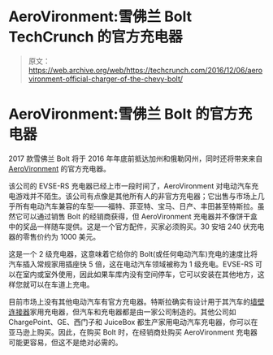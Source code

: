 # AeroVironment:雪佛兰 Bolt TechCrunch 的官方充电器

> 原文：<https://web.archive.org/web/https://techcrunch.com/2016/12/06/aerovironment-official-charger-of-the-chevy-bolt/>

# AeroVironment:雪佛兰 Bolt 的官方充电器

2017 款雪佛兰 Bolt 将于 2016 年年底前抵达加州和俄勒冈州，同时还将带来来自 [AeroVironment](https://web.archive.org/web/20221207211401/http://www.evsolutions.com/ev-charging-products-for-home) 的官方充电器。

该公司的 EVSE-RS 充电器已经上市一段时间了，AeroVironment 对电动汽车充电游戏并不陌生。该公司有点像是其他所有人的非官方充电器；它出售与市场上几乎所有电动汽车兼容的车型——福特、菲亚特、宝马、日产、丰田甚至特斯拉。虽然它可以通过销售 Bolt 的经销商获得，但 AeroVironment 充电器并不像饼干盒中的奖品一样随车提供。这是一个官方配件，买家必须购买。30 安培 240 伏充电器的零售价约为 1000 美元。

这是一个 2 级充电器，这意味着它给你的 Bolt(或任何电动汽车)充电的速度比将汽车插入常规家用插座快 5 倍，这在电动汽车领域被称为 1 级充电。EVSE-RS 可以在室内或室外使用，因此如果车库内没有空间停车，它可以安装在其他地方，这样您就可以在车道上充电。

目前市场上没有其他电动汽车有官方充电器。特斯拉确实有设计用于其汽车的[墙壁连接器](https://web.archive.org/web/20221207211401/https://www.tesla.com/models-charging#/onthego)家用充电器，但汽车和充电器都是由一家公司制造的。其他公司如 ChargePoint、GE、西门子和 JuiceBox 都生产家用电动汽车充电器，你可以在亚马逊上购买。因此，在购买 Bolt 时，在经销商处购买 AeroVironment 充电器可能更容易，但这不是绝对必需的。